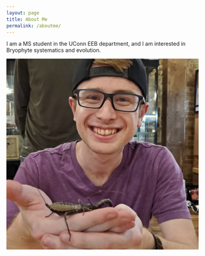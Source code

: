 ```yaml
---
layout: page
title: About Me
permalink: /aboutme/
---
```


I am a MS student in the UConn EEB department, and I am interested in Bryophyte systematics and evolution.

![BrendenThomson](images/headshot.jpeg)
